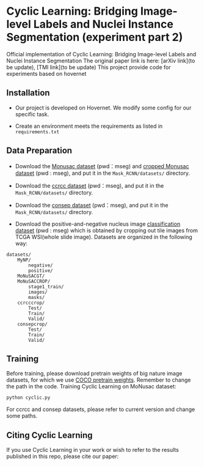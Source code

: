 # Cyclic Learning: Bridging Image-level Labels and Nuclei Instance Segmentation (experiment part 2)

Official implementation of Cyclic Learning: Bridging Image-level Labels and Nuclei Instance Segmentation
The original paper link is here:
[arXiv link](to be update), [TMI link](to be update)
This project provide code for experiments based on hovernet
## Installation

- Our project is developed on Hovernet. We modify some config for our specific task.

- Create an environment meets the requirements as listed in `requirements.txt`

## Data Preparation
- Download the [Monusac dataset](https://pan.baidu.com/s/1ALRjHBQ7LwY-stIW1NzMRA?pwd=mseg) (pwd：mseg) and [cropped Monusac dataset](https://pan.baidu.com/s/1D9F1pLcu2bHwglE1oafmZA?pwd=mseg) (pwd : mseg), and put it in the `Mask_RCNN/datasets/` directory.

- Download the [ccrcc dataset](https://pan.baidu.com/s/1RiuaRxxgXWEa2wNYf58bmw?pwd=mseg)
  (pwd：mseg), and put it in the `Mask_RCNN/datasets/` directory.

- Download the [consep dataset](https://pan.baidu.com/s/1zPPOQI9ZTKpvTlNkePIxmw?pwd=mseg) (pwd：mseg), and put it in the `Mask_RCNN/datasets/` directory.
- Download the positive-and-negative nucleus image [classification dataset](https://pan.baidu.com/s/1CjcIfT2k92gmaLW17noFMw?pwd=mseg) (pwd : mseg) which is obtained by cropping out tile images from TCGA WSI(whole slide image). 
Datasets are organized in the following way:
```bazaar
datasets/
    MyNP/
        negative/
        positive/
    MoNuSACGT/
    MoNuSACCROP/
        stage1_train/
        images/
        masks/
    ccrcccrop/    
        Test/
        Train/
        Valid/
    consepcrop/
        Test/
        Train/
        Valid/
```


## Training
Before training, please download pretrain weights of big nature image datasets, for which we use [COCO pretrain weights](https://cocodataset.org/#home). Remember to change the path in the code.
Training Cyclic Learning on MoNusac dataset:
```bash 
python cyclic.py
```
For ccrcc and consep datasets, please refer to current version and change some paths.
## Citing Cyclic Learning
If you use Cyclic Learning in your work or wish to refer to the results published in this repo, please cite our paper:
```BibTeX

```



